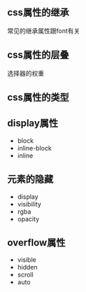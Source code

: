 ## css属性的继承

常见的继承属性跟font有关



## css属性的层叠

选择器的权重



## css属性的类型



## display属性

- block
- inline-block
- inline



## 元素的隐藏

- display
- visibility
- rgba
- opacity



## overflow属性

- visible
- hidden
- scroll
- auto

